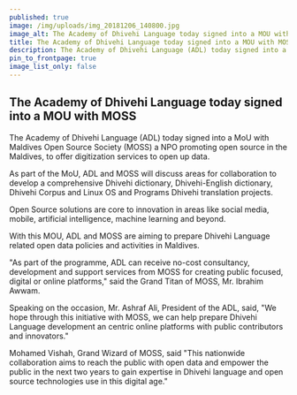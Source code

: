 ```yaml
---
published: true
image: /img/uploads/img_20181206_140800.jpg
image_alt: The Academy of Dhivehi Language today signed into a MOU with MOSS
title: The Academy of Dhivehi Language today signed into a MOU with MOSS
description: The Academy of Dhivehi Language (ADL) today signed into a MoU with Maldives Open Source Society (MOSS) a NPO promoting open source in the Maldives, to offer digitization services to open up data.
pin_to_frontpage: true
image_list_only: false
---
```

## The Academy of Dhivehi Language today signed into a MOU with MOSS

The Academy of Dhivehi Language (ADL) today signed into a MoU with Maldives Open Source Society (MOSS) a NPO promoting open source in the Maldives, to offer digitization services to open up data.

As part of the MoU, ADL and MOSS will discuss areas for collaboration to develop a comprehensive Dhivehi dictionary, Dhivehi-English dictionary, Dhivehi Corpus and Linux OS and Programs Dhivehi translation projects.

Open Source solutions are core to innovation in areas like social media, mobile, artificial intelligence, machine learning and beyond.

With this MOU, ADL and MOSS are aiming to prepare Dhivehi Language related open data policies and activities in Maldives.

"As part of the programme, ADL can receive no-cost consultancy, development and support services from MOSS for creating public focused, digital or online platforms," said the Grand Titan of MOSS, Mr. Ibrahim Awwam.

Speaking on the occasion, Mr. Ashraf Ali, President of the ADL, said, "We hope through this initiative with MOSS, we can help prepare Dhivehi Language development an centric online platforms with public contributors and innovators."

Mohamed Vishah, Grand Wizard of MOSS, said "This nationwide collaboration aims to reach the public with open data and empower the public in the next two years to gain expertise in Dhivehi language and open source technologies use in this digital age."
